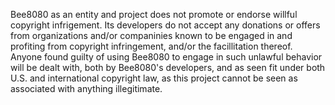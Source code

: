 Bee8080 as an entity and project does not promote or endorse willful copyright infrigement. Its developers do not accept any donations or offers from organizations and/or companinies known to be engaged in and profiting from copyright infringement, and/or the facillitation thereof. Anyone found guilty of using Bee8080 to engage in such unlawful behavior will be dealt with, both by Bee8080's developers, and as seen fit under both U.S. and international copyright law, as this project cannot be seen as associated with anything illegitimate.

